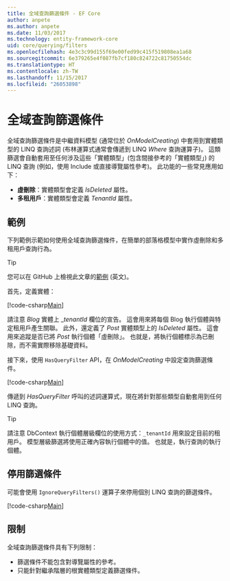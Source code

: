 ```yaml
---
title: 全域查詢篩選條件 - EF Core
author: anpete
ms.author: anpete
ms.date: 11/03/2017
ms.technology: entity-framework-core
uid: core/querying/filters
ms.openlocfilehash: 4e3c3c99d155f69e00fed99c415f519808ea1a68
ms.sourcegitcommit: 6e379265e4f087fb7cf180c824722c81750554dc
ms.translationtype: HT
ms.contentlocale: zh-TW
ms.lasthandoff: 11/15/2017
ms.locfileid: "26053898"
---
```

# <a name="global-query-filters"></a>全域查詢篩選條件

全域查詢篩選條件是中繼資料模型 (通常位於 *OnModelCreating*) 中套用到實體類型的 LINQ 查詢述詞 (布林運算式通常會傳遞到 LINQ *Where* 查詢運算子)。 這類篩選會自動套用至任何涉及這些「實體類型」(包含間接參考的「實體類型」) 的 LINQ 查詢 (例如，使用 Include 或直接導覽屬性參考)。 此功能的一些常見應用如下：

* **虛刪除**：實體類型會定義 *IsDeleted* 屬性。
* **多租用戶**：實體類型會定義 *TenantId* 屬性。

## <a name="example"></a>範例

下列範例示範如何使用全域查詢篩選條件，在簡單的部落格模型中實作虛刪除和多租用戶查詢行為。

> [!TIP]
> 您可以在 GitHub 上檢視此文章的[範例](https://github.com/aspnet/EntityFrameworkCore/tree/dev/samples/QueryFilters) \(英文\)。

首先，定義實體：

[!code-csharp[Main](../../../efcore-dev/samples/QueryFilters/Program.cs#Entities)]

請注意 _Blog_ 實體上 __tenantId_ 欄位的宣告。 這會用來將每個 Blog 執行個體與特定租用戶產生關聯。 此外，還定義了 _Post_ 實體類型上的 _IsDeleted_ 屬性。 這會用來追蹤是否已將 _Post_ 執行個體「虛刪除」。 也就是，將執行個體標示為已刪除，而不需實際移除基礎資料。

接下來，使用 ```HasQueryFilter``` API，在 _OnModelCreating_ 中設定查詢篩選條件。

[!code-csharp[Main](../../../efcore-dev/samples/QueryFilters/Program.cs#Configuration)]

傳遞到 _HasQueryFilter_ 呼叫的述詞運算式，現在將針對那些類型自動套用到任何 LINQ 查詢。

> [!TIP]
> 請注意 DbContext 執行個體層級欄位的使用方式：```_tenantId``` 用來設定目前的租用戶。 模型層級篩選將使用正確內容執行個體中的值。 也就是，執行查詢的執行個體。

## <a name="disabling-filters"></a>停用篩選條件

可能會使用 ```IgnoreQueryFilters()``` 運算子來停用個別 LINQ 查詢的篩選條件。

[!code-csharp[Main](../../../efcore-dev/samples/QueryFilters/Program.cs#IgnoreFilters)]

## <a name="limitations"></a>限制

全域查詢篩選條件具有下列限制：

* 篩選條件不能包含對導覽屬性的參考。
* 只能針對繼承階層的根實體類型定義篩選條件。
